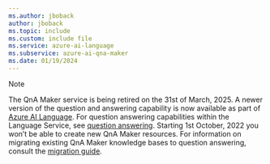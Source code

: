 ```yaml
---
ms.author: jboback
author: jboback
ms.topic: include
ms.custom: include file
ms.service: azure-ai-language
ms.subservice: azure-ai-qna-maker
ms.date: 01/19/2024
---
```


> [!NOTE]
> The QnA Maker service is being retired on the 31st of March, 2025. A newer version of the question and answering capability is now available as part of [Azure AI Language](../../language-service/index.yml). For question answering capabilities within the Language Service, see [question answering](../../language-service/question-answering/overview.md). Starting 1st October, 2022 you won’t be able to create new QnA Maker resources. For information on migrating existing QnA Maker knowledge bases to question answering, consult the [migration guide](../../language-service/question-answering/how-to/migrate-qnamaker.md).
